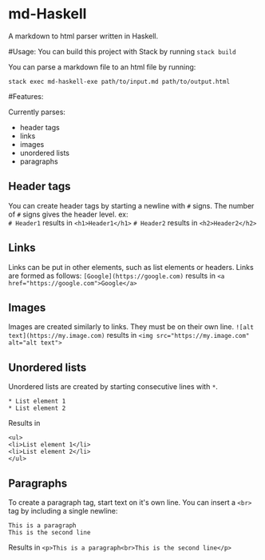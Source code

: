 # md-Haskell

A markdown to html parser written in Haskell.

#Usage:
You can build this project with Stack by running `stack build`

You can parse a markdown file to an html file by running:
```
stack exec md-haskell-exe path/to/input.md path/to/output.html
```

#Features:

Currently parses:
* header tags
* links
* images
* unordered lists
* paragraphs

## Header tags
You can create header tags by starting a newline with `#` signs. The number of `#` signs gives the header level.
ex:  
`# Header1` results in `<h1>Header1</h1>`
`# Header2` results in `<h2>Header2</h2>`

## Links
Links can be put in other elements, such as list elements or headers. Links are formed as follows:
`[Google](https://google.com)` results in `<a href="https://google.com">Google</a>`

## Images
Images are created similarly to links. They must be on their own line.
`![alt text](https://my.image.com)` results in `<img src="https://my.image.com" alt="alt text">`

## Unordered lists
Unordered lists are created by starting consecutive lines with `*`.
```
* List element 1
* List element 2
```
Results in
```
<ul>
<li>List element 1</li>
<li>List element 2</li>
</ul>
```
## Paragraphs
To create a paragraph tag, start text on it's own line. You can insert a `<br>` tag by including a single newline:
```
This is a paragraph
This is the second line
```
Results in
`<p>This is a paragraph<br>This is the second line</p>`
